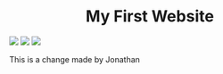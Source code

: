 <h1 align="center">My First Website</h1>

  [![](https://img.shields.io/badge/Link-tJohannes.com-orange.svg?style=flat-square)](http://www.tjohannes.com)
[![](https://img.shields.io/dub/l/vibe-d.svg)]()
[![](https://img.shields.io/badge/Tweet-/tJohannes-green.svg?style=flat-square)](https://twitter.com?)

This is a change made by Jonathan
